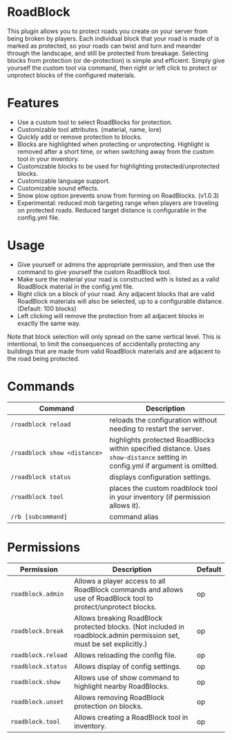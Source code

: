 # RoadBlock

This plugin allows you to protect roads you create on your server from being broken by players. Each individual block that your road is made of is marked as protected, so your roads can twist and turn and meander through the landscape, and still be protected from breakage. Selecting blocks from protection (or de-protection) is simple and efficient. Simply give yourself the custom tool via command, then right or left click to protect or unprotect blocks of the configured materials.

# Features

*   Use a custom tool to select RoadBlocks for protection.
*   Customizable tool attributes. (material, name, lore)
*   Quickly add or remove protection to blocks.
*   Blocks are highlighted when protecting or unprotecting. Highlight is removed after a short time, or when switching away from the custom tool in your inventory.
*   Customizable blocks to be used for highlighting protected/unprotected blocks.
*   Customizable language support.
*   Customizable sound effects.
*   Snow plow option prevents snow from forming on RoadBlocks. (v1.0.3)
*   Experimental: reduced mob targeting range when players are traveling on protected roads. Reduced target distance is configurable in the config.yml file.

# Usage

*   Give yourself or admins the appropriate permission, and then use the command to give yourself the custom RoadBlock tool.
*   Make sure the material your road is constructed with is listed as a valid RoadBlock material in the config.yml file.
*   Right click on a block of your road. Any adjacent blocks that are valid RoadBlock materials will also be selected, up to a configurable distance. (Default: 100 blocks)
*   Left clicking will remove the protection from all adjacent blocks in exactly the same way.

Note that block selection will only spread on the same vertical level. This is intentional, to limit the consequences of accidentally protecting any buildings that are made from valid RoadBlock materials and are adjacent to the road being protected.  

# Commands

Command | Description
------- | -----------
`/roadblock reload` | reloads the configuration without needing to restart the server.
`/roadblock show <distance>` | highlights protected RoadBlocks within specified distance. Uses `show-distance` setting in config.yml if argument is omitted.
`/roadblock status` | displays configuration settings.
`/roadblock tool` | places the custom roadblock tool in your inventory (if permission allows it).
`/rb [subcommand]` | command alias

# Permissions

Permission | Description | Default
---------- | ----------- | -------
`roadblock.admin` | Allows a player access to all RoadBlock commands and allows use of RoadBlock tool to protect/unprotect blocks. | op
`roadblock.break` | Allows breaking RoadBlock protected blocks. (Not included in roadblock.admin permission set, must be set explicitly.) | op
`roadblock.reload` | Allows reloading the config file. | op
`roadblock.status` | Allows display of config settings. | op
`roadblock.show` | Allows use of show command to highlight nearby RoadBlocks. | op
`roadblock.unset` | Allows removing RoadBlock protection on blocks. | op
`roadblock.tool` | Allows creating a RoadBlock tool in inventory. | op

